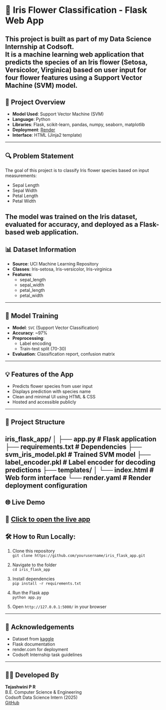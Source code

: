 # 🌸 Iris Flower Classification - Flask Web App

This project is built as part of my **Data Science Internship at Codsoft**.  
It is a machine learning web application that predicts the species of an Iris flower (Setosa, Versicolor, Virginica) based on user input for four flower features using a **Support Vector Machine (SVM)** model.
-----------------------------------------
## 🚀 Project Overview

- **Model Used**: Support Vector Machine (SVM)
- **Language**: Python
- **Libraries**: Flask, scikit-learn, pandas, numpy, seaborn, matplotlib
- **Deployment**: [Render](https://render.com/)
- **Interface**: HTML (Jinja2 template)
-----------------------------------------
## 🔍 Problem Statement

The goal of this project is to classify Iris flower species based on input measurements:

- Sepal Length
- Sepal Width
- Petal Length
- Petal Width

The model was trained on the **Iris dataset**, evaluated for accuracy, and deployed as a Flask-based web application.
-----------------------------------------
## 📊 Dataset Information

- **Source**: UCI Machine Learning Repository
- **Classes**: Iris-setosa, Iris-versicolor, Iris-virginica
- **Features**:
  - sepal_length
  - sepal_width
  - petal_length
  - petal_width
----------------------------------------
## 🧠 Model Training

- **Model**: `SVC` (Support Vector Classification)
- **Accuracy**: ~97%
- **Preprocessing**:
  - Label encoding
  - Train-test split (70-30)
- **Evaluation**: Classification report, confusion matrix
----------------------------------------
## 💡 Features of the App

- Predicts flower species from user input
- Displays prediction with species name
- Clean and minimal UI using HTML & CSS
- Hosted and accessible publicly
----------------------------------------
## 📁 Project Structure

iris_flask_app/
│
├── app.py # Flask application
├── requirements.txt # Dependencies
├── svm_iris_model.pkl # Trained SVM model
├── label_encoder.pkl # Label encoder for decoding predictions
├── templates/
│ └── index.html # Web form interface
└── render.yaml # Render deployment configuration
----------------------------------------
## 🌐 Live Demo

🔗 [Click to open the live app](https://iris-flask-app-1.onrender.com/)
----------------------------------------
## 🛠️ How to Run Locally:
1. Clone this repository  
   `git clone https://github.com/yourusername/iris_flask_app.git`

2. Navigate to the folder  
   `cd iris_flask_app`

3. Install dependencies  
   `pip install -r requirements.txt`

4. Run the Flask app  
   `python app.py`

5. Open `http://127.0.0.1:5000/` in your browser
---------------------------------------
## 📜 Acknowledgements

- Dataset from [kaggle](https://www.kaggle.com/datasets/arshid/iris-flower-dataset)
- Flask documentation
- render.com for deployment
- Codsoft Internship task guidelines
---------------------------------------
## 🧑‍💻 Developed By

**Tejashwini P R**  
B.E. Computer Science & Engineering  
Codsoft Data Science Intern (2025)  
[GitHub](https://github.com/tejashwini707)
